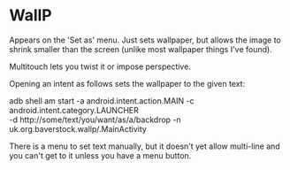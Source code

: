 # WallP
Appears on the 'Set as' menu. Just sets wallpaper, but allows the image
to shrink smaller than the screen (unlike most wallpaper things I've found).

Multitouch lets you twist it or impose perspective.

Opening an intent as follows sets the wallpaper to the given text:

adb shell am start -a android.intent.action.MAIN  -c android.intent.category.LAUNCHER \
   -d http://some/text/you/want/as/a/backdrop  -n uk.org.baverstock.wallp/.MainActivity

There is a menu to set text manually, but it doesn't yet allow multi-line and you can't get to it unless you have a menu button.
